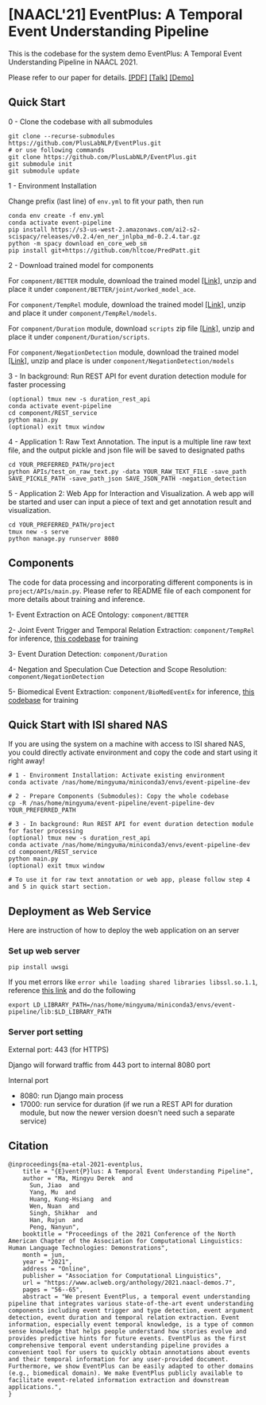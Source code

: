 # [NAACL'21] EventPlus: A Temporal Event Understanding Pipeline

This is the codebase for the system demo EventPlus: A Temporal Event Understanding Pipeline in NAACL 2021.

Please refer to our paper for details. [[PDF]](https://www.aclweb.org/anthology/2021.naacl-demos.7.pdf) [[Talk]](https://youtu.be/KPXpKeVIuag) [[Demo]](https://kairos-event.isi.edu/)

## Quick Start

0 - Clone the codebase with all submodules

```
git clone --recurse-submodules https://github.com/PlusLabNLP/EventPlus.git
# or use following commands
git clone https://github.com/PlusLabNLP/EventPlus.git
git submodule init
git submodule update
```

1 - Environment Installation

Change prefix (last line) of `env.yml` to fit your path, then run

```
conda env create -f env.yml
conda activate event-pipeline
pip install https://s3-us-west-2.amazonaws.com/ai2-s2-scispacy/releases/v0.2.4/en_ner_jnlpba_md-0.2.4.tar.gz
python -m spacy download en_core_web_sm
pip install git+https://github.com/hltcoe/PredPatt.git
```

2 - Download trained model for components

For `component/BETTER` module, download the trained model [[Link]](https://drive.google.com/file/d/19_W6azeG5KRQxLDICswqwIFX0QOjxh_L/view?usp=sharing), unzip and place it under `component/BETTER/joint/worked_model_ace`.

For `component/TempRel` module, download the trained model [[Link]](https://drive.google.com/file/d/1vyeAqtDmBp98NCuEMCFvrnJ8oBuNuMr3/view?usp=sharing), unzip and place it under `component/TempRel/models`.

For `component/Duration` module, download `scripts` zip file [[Link]](https://drive.google.com/file/d/1s1uLcQjjFdfcto3BZ3aRi8pPzLf9KELe/view?usp=sharing), unzip and place it under `component/Duration/scripts`.

For `component/NegationDetection` module, download the trained model [[Link]](https://drive.google.com/file/d/1FLAHrWy3eF23Kb7Ql4k_f1a5lCQ5m1L0/view?usp=sharing), unzip and place is under `component/NegationDetection/models`

3 - In background: Run REST API for event duration detection module for faster processing
```
(optional) tmux new -s duration_rest_api
conda activate event-pipeline
cd component/REST_service
python main.py
(optional) exit tmux window
```

4 - Application 1: Raw Text Annotation. The input is a multiple line raw text file, and the output pickle and json file will be saved to designated paths
```
cd YOUR_PREFERRED_PATH/project
python APIs/test_on_raw_text.py -data YOUR_RAW_TEXT_FILE -save_path SAVE_PICKLE_PATH -save_path_json SAVE_JSON_PATH -negation_detection
```

5 - Application 2: Web App for Interaction and Visualization. A web app will be started and user can input a piece of text and get annotation result and visualization.
```
cd YOUR_PREFERRED_PATH/project
tmux new -s serve
python manage.py runserver 8080
```

## Components

The code for data processing and incorporating different components is in `project/APIs/main.py`. Please refer to README file of each component for more details about training and inference.

1- Event Extraction on ACE Ontology: `component/BETTER`
 
2- Joint Event Trigger and Temporal Relation Extraction: `component/TempRel` for inference, [this codebase](https://github.com/rujunhan/EMNLP-2019) for training

3- Event Duration Detection: `component/Duration`

4- Negation and Speculation Cue Detection and Scope Resolution: `component/NegationDetection`

5- Biomedical Event Extraction: `component/BioMedEventEx` for inference, [this codebase](https://github.com/PlusLabNLP/GEANet-BioMed-Event-Extraction) for training

## Quick Start with ISI shared NAS

If you are using the system on a machine with access to ISI shared NAS, you could directly activate environment and copy the code and start using it right away!

```
# 1 - Environment Installation: Activate existing environment
conda activate /nas/home/mingyuma/miniconda3/envs/event-pipeline-dev

# 2 - Prepare Components (Submodules): Copy the whole codebase
cp -R /nas/home/mingyuma/event-pipeline/event-pipeline-dev YOUR_PREFERRED_PATH

# 3 - In background: Run REST API for event duration detection module for faster processing
(optional) tmux new -s duration_rest_api
conda activate /nas/home/mingyuma/miniconda3/envs/event-pipeline-dev
cd component/REST_service
python main.py
(optional) exit tmux window

# To use it for raw text annotation or web app, please follow step 4 and 5 in quick start section.
```

## Deployment as Web Service

Here are instruction of how to deploy the web application on an server

### Set up web server

```
pip install uwsgi
```

If you met errors like `error while loading shared libraries libssl.so.1.1`, reference [this link](https://www.bswen.com/2018/11/others-Openssl-version-cause-error-when-loading-shared-libraries-libssl.so.1.1.html) and do the following

```
export LD_LIBRARY_PATH=/nas/home/mingyuma/miniconda3/envs/event-pipeline/lib:$LD_LIBRARY_PATH
```

### Server port setting

External port: 443 (for HTTPS)

Django will forward traffic from 443 port to internal 8080 port

Internal port
* 8080: run Django main process
* 17000: run service for duration (if we run a REST API for duration module, but now the newer version doesn't need such a separate service)

## Citation

```
@inproceedings{ma-etal-2021-eventplus,
    title = "{E}vent{P}lus: A Temporal Event Understanding Pipeline",
    author = "Ma, Mingyu Derek  and
      Sun, Jiao  and
      Yang, Mu  and
      Huang, Kung-Hsiang  and
      Wen, Nuan  and
      Singh, Shikhar  and
      Han, Rujun  and
      Peng, Nanyun",
    booktitle = "Proceedings of the 2021 Conference of the North American Chapter of the Association for Computational Linguistics: Human Language Technologies: Demonstrations",
    month = jun,
    year = "2021",
    address = "Online",
    publisher = "Association for Computational Linguistics",
    url = "https://www.aclweb.org/anthology/2021.naacl-demos.7",
    pages = "56--65",
    abstract = "We present EventPlus, a temporal event understanding pipeline that integrates various state-of-the-art event understanding components including event trigger and type detection, event argument detection, event duration and temporal relation extraction. Event information, especially event temporal knowledge, is a type of common sense knowledge that helps people understand how stories evolve and provides predictive hints for future events. EventPlus as the first comprehensive temporal event understanding pipeline provides a convenient tool for users to quickly obtain annotations about events and their temporal information for any user-provided document. Furthermore, we show EventPlus can be easily adapted to other domains (e.g., biomedical domain). We make EventPlus publicly available to facilitate event-related information extraction and downstream applications.",
}
```